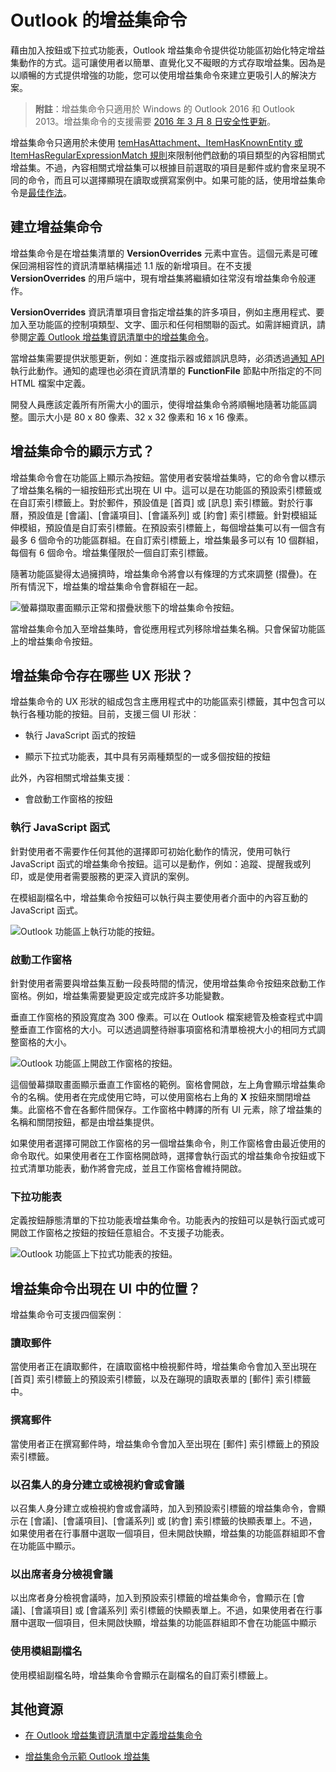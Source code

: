﻿
# <a name="addin-commands-for-outlook"></a>Outlook 的增益集命令


藉由加入按鈕或下拉式功能表，Outlook 增益集命令提供從功能區初始化特定增益集動作的方式。這可讓使用者以簡單、直覺化又不礙眼的方式存取增益集。因為是以順暢的方式提供增強的功能，您可以使用增益集命令來建立更吸引人的解決方案。

> **附註**：增益集命令只適用於 Windows 的 Outlook 2016 和 Outlook 2013。增益集命令的支援需要 [2016 年 3 月 8 日安全性更新](https://support.microsoft.com/en-us/kb/3114829)。

增益集命令只適用於未使用 [temHasAttachment、ItemHasKnownEntity 或 ItemHasRegularExpressionMatch 規則](manifests/activation-rules.md)來限制他們啟動的項目類型的內容相關式增益集。不過，內容相關式增益集可以根據目前選取的項目是郵件或約會來呈現不同的命令，而且可以選擇顯現在讀取或撰寫案例中。如果可能的話，使用增益集命令是[最佳作法](../../docs/overview/add-in-development-best-practices.md)。


## <a name="creating-the-addin-command"></a>建立增益集命令

增益集命令是在增益集清單的 **VersionOverrides** 元素中宣告。這個元素是可確保回溯相容性的資訊清單結構描述 1.1 版的新增項目。在不支援 **VersionOverrides** 的用戶端中，現有增益集將繼續如往常沒有增益集命令般運作。

**VersionOverrides** 資訊清單項目會指定增益集的許多項目，例如主應用程式、要加入至功能區的控制項類型、文字、圖示和任何相關聯的函式。如需詳細資訊，請參閱[定義 Outlook 增益集資訊清單中的增益集命令](../outlook/manifests/define-add-in-commands.md)。 

當增益集需要提供狀態更新，例如：進度指示器或錯誤訊息時，必須透過[通知 API](../../reference/outlook/NotificationMessages.md) 執行此動作。通知的處理也必須在資訊清單的 **FunctionFile** 節點中所指定的不同 HTML 檔案中定義。

開發人員應該定義所有所需大小的圖示，使得增益集命令將順暢地隨著功能區調整。圖示大小是 80 x 80 像素、32 x 32 像素和 16 x 16 像素。


## <a name="how-do-addin-commands-appear"></a>增益集命令的顯示方式？

增益集命令會在功能區上顯示為按鈕。當使用者安裝增益集時，它的命令會以標示了增益集名稱的一組按鈕形式出現在 UI 中。這可以是在功能區的預設索引標籤或在自訂索引標籤上。對於郵件，預設值是 [首頁] 或 [訊息] 索引標籤。對於行事曆，預設值是 [會議]、[會議項目]、[會議系列] 或 [約會] 索引標籤。針對模組延伸模組，預設值是自訂索引標籤。在預設索引標籤上，每個增益集可以有一個含有最多 6 個命令的功能區群組。在自訂索引標籤上，增益集最多可以有 10 個群組，每個有 6 個命令。增益集僅限於一個自訂索引標籤。

隨著功能區變得太過擁擠時，增益集命令將會以有條理的方式來調整 (摺疊)。在所有情況下，增益集的增益集命令會群組在一起。


![螢幕擷取畫面顯示正常和摺疊狀態下的增益集命令按鈕。](../../images/6fcb64d8-9598-41d1-8944-f6d1f6d2edb6.png)

當增益集命令加入至增益集時，會從應用程式列移除增益集名稱。只會保留功能區上的增益集命令按鈕。


## <a name="what-ux-shapes-exist-for-addin-commands"></a>增益集命令存在哪些 UX 形狀？

增益集命令的 UX 形狀的組成包含主應用程式中的功能區索引標籤，其中包含可以執行各種功能的按鈕。目前，支援三個 UI 形狀︰


- 執行 JavaScript 函式的按鈕
        
- 顯示下拉式功能表，其中具有另兩種類型的一或多個按鈕的按鈕

此外，內容相關式增益集支援︰ 
- 會啟動工作窗格的按鈕


### <a name="executing-a-javascript-function"></a>執行 JavaScript 函式

針對使用者不需要作任何其他的選擇即可初始化動作的情況，使用可執行 JavaScript 函式的增益集命令按鈕。這可以是動作，例如：追蹤、提醒我或列印，或是使用者需要服務的更深入資訊的案例。 

在模組副檔名中，增益集命令按鈕可以執行與主要使用者介面中的內容互動的 JavaScript 函式。

![Outlook 功能區上執行功能的按鈕。](../../images/23ab1de3-3ec4-41a5-ba5b-30b11d464e0c.png)


### <a name="launching-a-task-pane"></a>啟動工作窗格

針對使用者需要與增益集互動一段長時間的情況，使用增益集命令按鈕來啟動工作窗格。例如，增益集需要變更設定或完成許多功能變數。 

垂直工作窗格的預設寬度為 300 像素。可以在 Outlook 檔案總管及檢查程式中調整垂直工作窗格的大小。可以透過調整待辦事項窗格和清單檢視大小的相同方式調整窗格的大小。


![Outlook 功能區上開啟工作窗格的按鈕。](../../images/c8e03da8-9f71-4f9b-813f-1cdea43d433c.png)

這個螢幕擷取畫面顯示垂直工作窗格的範例。窗格會開啟，左上角會顯示增益集命令的名稱。使用者在完成使用它時，可以使用窗格右上角的 **X** 按鈕來關閉增益集。此窗格不會在各郵件間保存。工作窗格中轉譯的所有 UI 元素，除了增益集的名稱和關閉按鈕，都是由增益集提供。

如果使用者選擇可開啟工作窗格的另一個增益集命令，則工作窗格會由最近使用的命令取代。如果使用者在工作窗格開啟時，選擇會執行函式的增益集命令按鈕或下拉式清單功能表，動作將會完成，並且工作窗格會維持開啟。


### <a name="dropdown-menu"></a>下拉功能表

定義按鈕靜態清單的下拉功能表增益集命令。功能表內的按鈕可以是執行函式或可開啟工作窗格之按鈕的按鈕任意組合。不支援子功能表。


![Outlook 功能區上下拉式功能表的按鈕。](../../images/3eff90d6-7822-4fdb-9153-68f754c0c746.png)


## <a name="where-do-addin-commands-appear-in-the-ui"></a>增益集命令出現在 UI 中的位置？

增益集命令可支援四個案例︰


### <a name="reading-a-message"></a>讀取郵件

當使用者正在讀取郵件，在讀取窗格中檢視郵件時，增益集命令會加入至出現在 [首頁] 索引標籤上的預設索引標籤，以及在蹦現的讀取表單的 [郵件] 索引標籤中。


### <a name="composing-a-message"></a>撰寫郵件

當使用者正在撰寫郵件時，增益集命令會加入至出現在 [郵件] 索引標籤上的預設索引標籤。


### <a name="creating-or-viewing-an-appointment-or-meeting-as-the-organizer"></a>以召集人的身分建立或檢視約會或會議

以召集人身分建立或檢視約會或會議時，加入到預設索引標籤的增益集命令，會顯示在 [會議]、[會議項目]、[會議系列] 或 [約會] 索引標籤的快顯表單上。不過，如果使用者在行事曆中選取一個項目，但未開啟快顯，增益集的功能區群組即不會在功能區中顯示。


### <a name="viewing-a-meeting-as-an-attendee"></a>以出席者身分檢視會議

以出席者身分檢視會議時，加入到預設索引標籤的增益集命令，會顯示在 [會議]、[會議項目] 或 [會議系列] 索引標籤的快顯表單上。不過，如果使用者在行事曆中選取一個項目，但未開啟快顯，增益集的功能區群組即不會在功能區中顯示

### <a name="using-a-module-extension"></a>使用模組副檔名

使用模組副檔名時，增益集命令會顯示在副檔名的自訂索引標籤上。

## <a name="additional-resources"></a>其他資源

- [在 Outlook 增益集資訊清單中定義增益集命令](../outlook/manifests/define-add-in-commands.md)
    
- [增益集命令示範 Outlook 增益集](https://github.com/jasonjoh/command-demo)
    
